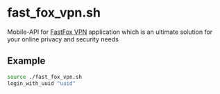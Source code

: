 # fast_fox_vpn.sh
Mobile-API for [FastFox VPN](https://play.google.com/store/apps/details?id=com.fastfoxvpn) application which is an ultimate solution for your online privacy and security needs

## Example
```bash
source ./fast_fox_vpn.sh
login_with_uuid "uuid"
```
